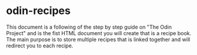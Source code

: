 # odin-recipes

This document is a following of the step by step guide on "The Odin Project" and is the fist HTML document you will create that is a recipe book. The main purpose is to store multiple recipes that is linked together and will redirect you to each recipe.
